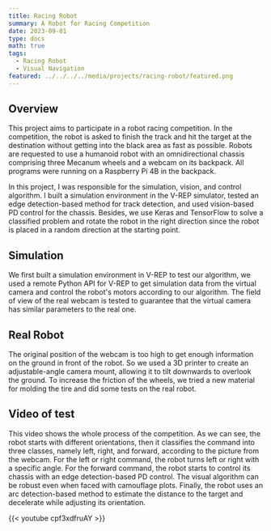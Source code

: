 ```yaml
---
title: Racing Robot
summary: A Robot for Racing Competition
date: 2023-09-01
type: docs
math: true
tags:
  - Racing Robot
  - Visual Navigation
featured: ../../../../media/projects/racing-robot/featured.png
---
```


## Overview
This project aims to participate in a robot racing competition. In the competition, the robot is asked to finish the track and hit the target at the destination without getting into the black area as fast as possible. 
Robots are requested to use a humanoid robot with an omnidirectional chassis comprising three Mecanum wheels and a webcam on its backpack. All programs were running on a Raspberry Pi 4B in the backpack.

In this project, I was responsible for the simulation, vision, and control algorithm. I built a simulation environment in the V-REP simulator, tested an edge detection-based method for track detection, and used vision-based PD control for the chassis. Besides, we use Keras and TensorFlow to solve a classified problem and rotate the robot in the right direction since the robot is placed in a random direction at the starting point.

## Simulation
We first built a simulation environment in V-REP to test our algorithm, we used a remote Python API for V-REP to get simulation data from the virtual camera and control the robot's motors according to our algorithm. The field of view of the real webcam is tested to guarantee that the virtual camera has similar parameters to the real one.

## Real Robot
The original position of the webcam is too high to get enough information on the ground in front of the robot. So we used a 3D printer to create an adjustable-angle camera mount, allowing it to tilt downwards to overlook the ground. To increase the friction of the wheels, we tried a new material for molding the tire and did some tests on the real robot.

## Video of test
This video shows the whole process of the competition. As we can see, the robot starts with different orientations, then it classifies the command into three classes, namely left, right, and forward, according to the picture from the webcam. For the left or right command, the robot turns left or right with a specific angle. For the forward command, the robot starts to control its chassis with an edge detection-based PD control. The visual algorithm can be robust even when faced with camouflage plots. Finally, the robot uses an arc detection-based method to estimate the distance to the target and decelerate while adjusting its orientation.

{{< youtube cpf3xdfruAY >}}
<!--{{< youtube L-4Lpmt8hqk >}}-->
<!--more-->
